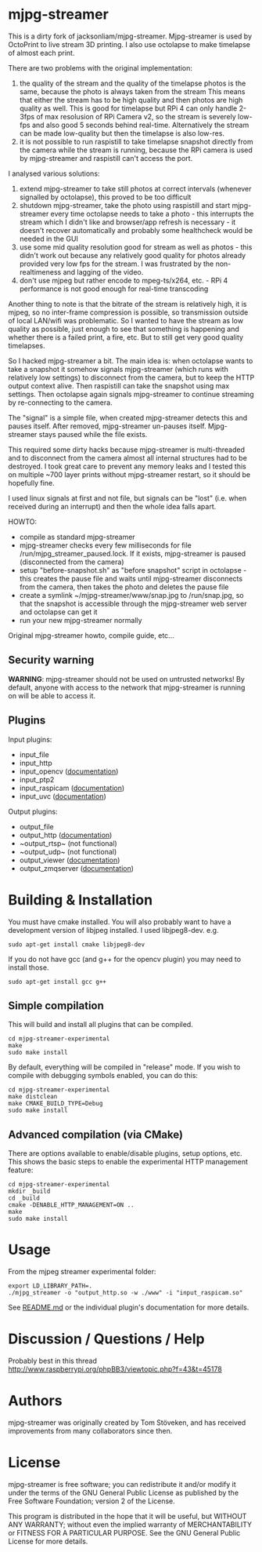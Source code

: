 mjpg-streamer
=============

This is a dirty fork of jacksonliam/mjpg-streamer. Mjpg-streamer is used by OctoPrint to live stream 3D printing. I also use octolapse to make timelapse of almost each print.

There are two problems with the original implementation:

1. the quality of the stream and the quality of the timelapse photos is the same, because the photo is always taken from the stream
This means that either the stream has to be high quality and then photos are high quality as well. This is good for timelapse but RPi 4 can only handle 2-3fps of max resolusion of RPi Camera v2, so the stream is severely low-fps and also good 5 seconds behind real-time. Alternatively the stream can be made low-quality but then the timelapse is also low-res.
2. it is not possible to run raspistill to take timelapse snapshot directly from the camera while the stream is running, because the RPi camera is used by mjpg-streamer and raspistill can't access the port.

I analysed various solutions:
1. extend mjpg-streamer to take still photos at correct intervals (whenever signalled by octolapse), this proved to be too difficult
2. shutdown mjpg-streamer, take the photo using raspistill and start mjpg-streamer every time octolapse needs to take a photo - this interrupts the stream which I didn't like and browser/app refresh is necessary - it doesn't recover automatically and probably some healthcheck would be needed in the GUI
3. use some mid quality resolution good for stream as well as photos - this didn't work out because any relatively good quality for photos already provided very low fps for the stream. I was frustrated by the non-realtimeness and lagging of the video.
4. don't use mjpeg but rather encode to mpeg-ts/x264, etc. - RPi 4 performance is not good enough for real-time transcoding

Another thing to note is that the bitrate of the stream is relatively high, it is mjpeg, so no inter-frame compression is possible, so transmission outside of local LAN/wifi was problematic. So I wanted to have the stream as low quality as possible, just enough to see that something is happening and whether there is a failed print, a fire, etc. But to still get very good quality timelapses.

So I hacked mjpg-streamer a bit. The main idea is: when octolapse wants to take a snapshot it somehow signals mjpg-streamer (which runs with relatively low settings) to disconnect from the camera, but to keep the HTTP output context alive. Then raspistill can take the snapshot using max settings. Then octolapse again signals mjpg-streamer to continue streaming by re-connecting to the camera.

The "signal" is a simple file, when created mjpg-streamer detects this and pauses itself. After removed, mjpg-streamer un-pauses itself. Mjpg-streamer stays paused while the file exists.

This required some dirty hacks because mjpg-streamer is multi-threaded and to disconnect from the camera almost all internal structures had to be destroyed. I took great care to prevent any memory leaks and I tested this on multiple ~700 layer prints without mjpg-streamer restart, so it should be hopefully fine.

I used linux signals at first and not file, but signals can be "lost" (i.e. when received during an interrupt) and then the whole idea falls apart.

HOWTO:
- compile as standard mjpg-streamer
- mjpg-streamer checks every few milliseconds for file /run/mjpg_streamer_paused.lock. If it exists, mjpg-streamer is paused (disconnected from the camera)
- setup "before-snapshot.sh" as "before snapshot" script in octolapse - this creates the pause file and waits until mjpg-streamer disconnects from the camera, then takes the photo and deletes the pause file
- create a symlink ~/mjpg-streamer/www/snap.jpg to /run/snap.jpg, so that the snapshot is accessible through the mjpg-streamer web server and octolapse can get it
- run your new mjpg-streamer normally

Original mjpg-streamer howto, compile guide, etc...

Security warning
----------------

**WARNING**: mjpg-streamer should not be used on untrusted networks!
By default, anyone with access to the network that mjpg-streamer is running
on will be able to access it.

Plugins
-------

Input plugins:

* input_file
* input_http
* input_opencv ([documentation](mjpg-streamer-experimental/plugins/input_opencv/README.md))
* input_ptp2
* input_raspicam ([documentation](mjpg-streamer-experimental/plugins/input_raspicam/README.md))
* input_uvc ([documentation](mjpg-streamer-experimental/plugins/input_uvc/README.md))

Output plugins:

* output_file
* output_http ([documentation](mjpg-streamer-experimental/plugins/output_http/README.md))
* ~output_rtsp~ (not functional)
* ~output_udp~ (not functional)
* output_viewer ([documentation](mjpg-streamer-experimental/plugins/output_viewer/README.md))
* output_zmqserver ([documentation](mjpg-streamer-experimental/plugins/output_zmqserver/README.md))

Building & Installation
=======================

You must have cmake installed. You will also probably want to have a development
version of libjpeg installed. I used libjpeg8-dev. e.g.

    sudo apt-get install cmake libjpeg8-dev

If you do not have gcc (and g++ for the opencv plugin) you may need to install those.

    sudo apt-get install gcc g++

Simple compilation
------------------

This will build and install all plugins that can be compiled.

    cd mjpg-streamer-experimental
    make
    sudo make install
    
By default, everything will be compiled in "release" mode. If you wish to compile
with debugging symbols enabled, you can do this:

    cd mjpg-streamer-experimental
    make distclean
    make CMAKE_BUILD_TYPE=Debug
    sudo make install
    
Advanced compilation (via CMake)
--------------------------------

There are options available to enable/disable plugins, setup options, etc. This
shows the basic steps to enable the experimental HTTP management feature:

    cd mjpg-streamer-experimental
    mkdir _build
    cd _build
    cmake -DENABLE_HTTP_MANAGEMENT=ON ..
    make
    sudo make install

Usage
=====
From the mjpeg streamer experimental
folder:
```
export LD_LIBRARY_PATH=.
./mjpg_streamer -o "output_http.so -w ./www" -i "input_raspicam.so"
```

See [README.md](mjpg-streamer-experimental/README.md) or the individual plugin's documentation for more details.

Discussion / Questions / Help
=============================

Probably best in this thread
http://www.raspberrypi.org/phpBB3/viewtopic.php?f=43&t=45178

Authors
=======

mjpg-streamer was originally created by Tom Stöveken, and has received
improvements from many collaborators since then.


License
=======

mjpg-streamer is free software; you can redistribute it and/or modify
it under the terms of the GNU General Public License as published by
the Free Software Foundation; version 2 of the License.

This program is distributed in the hope that it will be useful,
but WITHOUT ANY WARRANTY; without even the implied warranty of
MERCHANTABILITY or FITNESS FOR A PARTICULAR PURPOSE.  See the 
GNU General Public License for more details.
